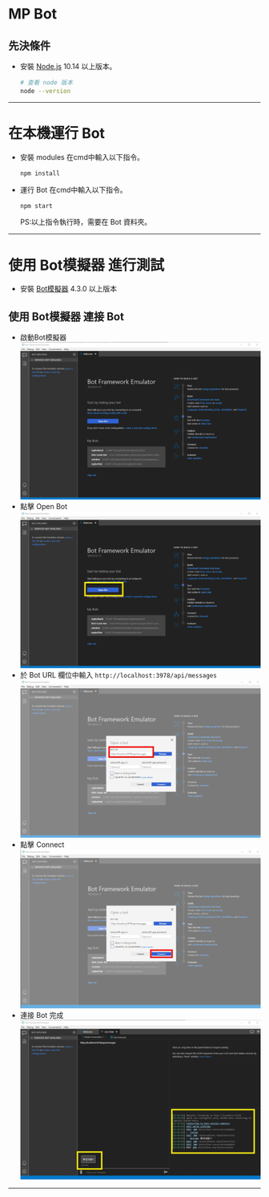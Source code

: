# MP Bot

## 先決條件
- 安裝 [Node.js][1] 10.14 以上版本。
    ```bash
    # 查看 node 版本
    node --version
    ```

---

# 在本機運行 Bot
- 安裝 modules 
    在cmd中輸入以下指令。
    ```bash
    npm install
    ```
- 運行 Bot
    在cmd中輸入以下指令。
    ```bash
    npm start
    ```
    PS:以上指令執行時，需要在 Bot 資料夾。

---

# 使用 Bot模擬器 進行測試
- 安裝 [Bot模擬器][2] 4.3.0 以上版本

## 使用 Bot模擬器 連接 Bot
- 啟動Bot模擬器
![1](/images/L1.jpg)
- 點擊 Open Bot
![2](/images/L2.jpg)
- 於 Bot URL 欄位中輸入 `http://localhost:3978/api/messages`
![3](/images/L3.jpg)
- 點擊 Connect
![4](/images/L4.jpg)
- 連接 Bot 完成
![5](/images/L5.jpg)

---

[1]: https://nodejs.org
[2]: https://github.com/Microsoft/BotFramework-Emulator/releases
